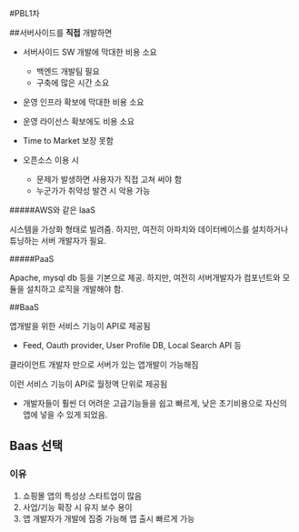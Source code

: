#PBL1차

##서버사이드를 **직접** 개발하면

* 서버사이드 SW 개발에 막대한 비용 소요  
  	* 백엔드 개발팀 필요
  	* 구축에 많은 시간 소요

* 운영 인프라 확보에 막대한 비용 소요

* 운영 라이선스 확보에도 비용 소요

* Time to Market 보장 못함
* 오픈소스 이용 시
  	* 문제가 발생하면 사용자가 직접 고쳐 써야 함
  	* 누군가가 취약성 발견 시 악용 가능

#####AWS와 같은 IaaS  

시스템을 가상화 형태로 빌려줌. 하지만, 여전히 아파치와 데이터베이스를 설치하거나 튜닝하는 서버 개발자가 필요.  

#####PaaS  

Apache, mysql db 등을 기본으로 제공. 하지만, 여전히 서버개발자가 컴포넌트와 모듈을 설치하고 로직을 개발해야 함.



##BaaS  

앱개발을 위한 서비스 기능이 API로 제공됨  

* Feed, Oauth provider, User Profile DB, Local Search API 등

클라이언트 개발자 만으로 서버가 있는 앱개발이 가능해짐

이런 서비스 기능이 API로 월정액 단위로 제공됨  

* 개발자들이 훨씬 더 어려운 고급기능들을 쉽고 빠르게, 낮은 초기비용으로 자신의 앱에 넣을 수 있게 되었음.



## Baas 선택 

### 이유

1. 쇼핑몰 앱의 특성상 스타트업이 많음
2. 사업/기능 확장 시 유지 보수 용이
3. 앱 개발자가 개발에 집중 가능해 앱 출시 빠르게 가능











 